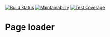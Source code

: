 [![Build Status](https://travis-ci.org/NMVikings/project-lvl3-s334.svg?branch=master)](https://travis-ci.org/NMVikings/project-lvl3-s334)
[![Maintainability](https://api.codeclimate.com/v1/badges/65873f44ec472f2b0744/maintainability)](https://codeclimate.com/github/NMVikings/project-lvl3-s334/maintainability)
[![Test Coverage](https://api.codeclimate.com/v1/badges/65873f44ec472f2b0744/test_coverage)](https://codeclimate.com/github/NMVikings/project-lvl3-s334/test_coverage)

# Page loader